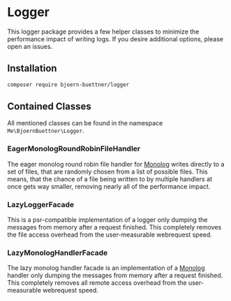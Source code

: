 # Logger

This logger package provides a few helper classes to minimize the performance impact of writing logs. If you desire additional options, please open an issues.

## Installation

```bash
composer require bjoern-buettner/logger
```

## Contained Classes

All mentioned classes can be found in the namespace `Me\BjoernBuettner\Logger`.

### EagerMonologRoundRobinFileHandler

The eager monolog round robin file handler for [Monolog]() writes directly to a set of files, that are randomly chosen from a list of possible files. This means, that the chance of a file being written to by multiple handlers at once gets way smaller, removing nearly all of the performance impact.

### LazyLoggerFacade

This is a psr-compatible implementation of a logger only dumping the messages from memory after a request finished. This completely removes the file access overhead from the user-measurable webrequest speed.

###  LazyMonologHandlerFacade

The lazy monolog handler facade is an implementation of a [Monolog]() handler only dumping the messages from memory after a request finished. This completely removes all remote access overhead from the user-measurable webrequest speed.